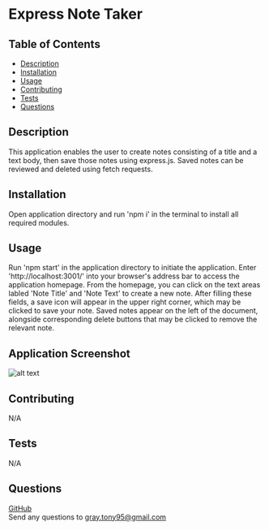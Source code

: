# Express Note Taker

  

  ## Table of Contents

  - [Description](#description)
  - [Installation](#installation)
  - [Usage](#usage)
  - [Contributing](#contributing)
  - [Tests](#tests)
  - [Questions](#questions)
  ## Description

  This application enables the user to create notes consisting of a title and a text body, then save those notes using express.js. Saved notes can be reviewed and deleted using fetch requests.
  ## Installation

  Open application directory and run 'npm i' in the terminal to install all required modules.
  ## Usage

  Run 'npm start' in the application directory to initiate the application. Enter 'http://localhost:3001/' into your browser's address bar to access the application homepage. From the homepage, you can click on the text areas labled 'Note Title' and 'Note Text' to create a new note. After filling these fields, a save icon will appear in the upper right corner, which may be clicked to save your note. Saved notes appear on the left of the document, alongside corresponding delete buttons that may be clicked to remove the relevant note.
  ## Application Screenshot
  
  ![alt text](./assets/images/note-taker-screenshot.png)
  ## Contributing

  N/A
  ## Tests

  N/A
  ## Questions

  [GitHub](https://github.com/TGray95) <br>
  Send any questions to gray.tony95@gmail.com
